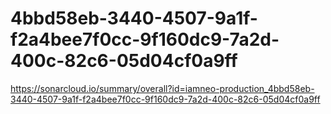 # 4bbd58eb-3440-4507-9a1f-f2a4bee7f0cc-9f160dc9-7a2d-400c-82c6-05d04cf0a9ff
https://sonarcloud.io/summary/overall?id=iamneo-production_4bbd58eb-3440-4507-9a1f-f2a4bee7f0cc-9f160dc9-7a2d-400c-82c6-05d04cf0a9ff
